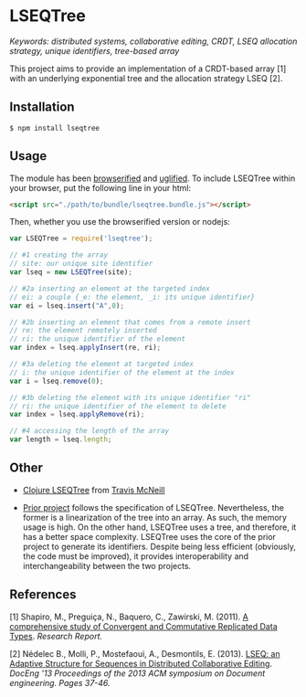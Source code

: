 # LSEQTree

<i>Keywords: distributed systems, collaborative editing, CRDT, LSEQ allocation strategy, unique identifiers, tree-based array</i>

This project aims to provide an implementation of a CRDT-based array [1] with 
an underlying exponential tree and the allocation strategy LSEQ [2].

## Installation

```
$ npm install lseqtree
```

## Usage

The module has been [browserified](http://browserify.org) and
[uglified](https://github.com/mishoo/UglifyJS). To include LSEQTree within
your browser, put the following line in your html:

```html
<script src="./path/to/bundle/lseqtree.bundle.js"></script>
```

Then, whether you use the browserified version or nodejs:

```javascript
var LSEQTree = require('lseqtree');

// #1 creating the array
// site: our unique site identifier
var lseq = new LSEQTree(site);

// #2a inserting an element at the targeted index
// ei: a couple {_e: the element, _i: its unique identifier}
var ei = lseq.insert("A",0);

// #2b inserting an element that comes from a remote insert
// re: the element remotely inserted
// ri: the unique identifier of the element
var index = lseq.applyInsert(re, ri);

// #3a deleting the element at targeted index
// i: the unique identifier of the element at the index
var i = lseq.remove(0);

// #3b deleting the element with its unique identifier "ri"
// ri: the unique identifier of the element to delete
var index = lseq.applyRemove(ri);

// #4 accessing the length of the array
var length = lseq.length;
```

Other
-----
* [Clojure LSEQTree](https://github.com/Tavistock/lseq-tree.git) from
[Travis McNeill](https://github.com/Tavistock)

* [Prior project](https://github.com/chat-wane/lseqarray.git) follows the
specification of LSEQTree. Nevertheless, the former is a linearization of the 
tree into an array. As such, the memory usage is high. On the other hand,
LSEQTree uses a tree, and therefore, it has a better space complexity. LSEQTree
uses the core of the prior project to generate its identifiers.
Despite being less efficient (obviously, the code must be improved), it
provides interoperability and interchangeability between the two projects.

References
----------

[1] Shapiro, M., Preguiça, N., Baquero, C., Zawirski, M. (2011). [A
comprehensive study of Convergent and Commutative Replicated Data
Types](http://hal.upmc.fr/docs/00/55/55/88/PDF/techreport.pdf). <i>Research
Report.</i>

[2] Nédelec B., Molli, P., Mostefaoui, A., Desmontils, E. (2013). [LSEQ: an
Adaptive Structure for Sequences in Distributed Collaborative
Editing](http://hal.archives-ouvertes.fr/docs/00/92/16/33/PDF/fp025-nedelec.pdf).
<i>DocEng '13 Proceedings of the 2013 ACM symposium on Document
engineering. Pages 37-46.</i>
